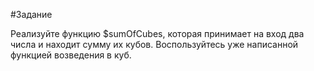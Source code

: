 #Задание

Реализуйте функцию $sumOfCubes, которая принимает на вход два числа и находит сумму их кубов. Воспользуйтесь уже написанной функцией возведения в куб.
